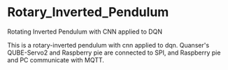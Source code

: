 # Rotary_Inverted_Pendulum
 Rotating Inverted Pendulum with CNN applied to DQN

This is a rotary-inverted pendulum with cnn applied to dqn.
Quanser's QUBE-Servo2 and Raspberry pie are connected to SPI, and Raspberry pie and PC communicate with MQTT.
